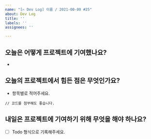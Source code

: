 ```yaml
---
name: "[✍️ Dev Log] 이름 / 2021-00-00 #25"
about: Dev Log
title: ''
labels: ''
assignees: ''

---
```


## 오늘은 어떻게 프로젝트에 기여했나요?
  -  
## 오늘의 프로젝트에서 힘든 점은 무엇인가요?
  - 항목별로 적어주세요.
```
// 코드를 첨부해도 좋습니다.
```
## 내일은 프로젝트에 기여하기 위해 무엇을 해야 하나요?
 - [ ] Todo 형식으로 기록해주세요.
